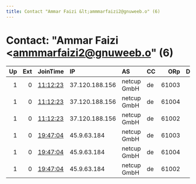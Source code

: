 ```yaml
---
title: Contact "Ammar Faizi &lt;ammmarfaizi2@gnuweeb.o" (6)
---
```


# Contact: "Ammar Faizi &lt;ammmarfaizi2@gnuweeb.o" (6)

|   Up |   Ext | JoinTime                                                                                              | IP             | AS          | CC   |   ORp |   Dirp | OS    | Version   | Nickname          |   eFamMembers |
|-----:|------:|:------------------------------------------------------------------------------------------------------|:---------------|:------------|:-----|------:|-------:|:------|:----------|:------------------|--------------:|
|    1 |     0 | [11:12:23](https://nusenu.github.io/OrNetStats/w/relay/1542FA6D3F8B7FC22D71E7EB7211B237DE5B12F0.html) | 37.120.188.156 | netcup GmbH | de   | 61003 |      0 | Linux | 0.4.7.13  | ammarfaizi2haj003 |             8 |
|    1 |     0 | [11:12:23](https://nusenu.github.io/OrNetStats/w/relay/9D5DEE922773C2C98C0AAC431D99A348B9E6FD80.html) | 37.120.188.156 | netcup GmbH | de   | 61004 |      0 | Linux | 0.4.7.13  | ammarfaizi2haj004 |             8 |
|    1 |     0 | [11:12:23](https://nusenu.github.io/OrNetStats/w/relay/C9DBDCCCF32064BC0DBC579561D93591478FD8B1.html) | 37.120.188.156 | netcup GmbH | de   | 61002 |      0 | Linux | 0.4.7.13  | ammarfaizi2haj002 |             8 |
|    1 |     0 | [19:47:04](https://nusenu.github.io/OrNetStats/w/relay/72E8E777AE064E9C4A5C664752B31AAC16CC85E2.html) | 45.9.63.184    | netcup GmbH | de   | 61003 |      0 | Linux | 0.4.7.13  | ammarfaizi2cgn003 |             8 |
|    1 |     0 | [19:47:04](https://nusenu.github.io/OrNetStats/w/relay/896C57B19526321E0D8CEC403E96B650A709F4E2.html) | 45.9.63.184    | netcup GmbH | de   | 61004 |      0 | Linux | 0.4.7.13  | ammarfaizi2cgn004 |             8 |
|    1 |     0 | [19:47:04](https://nusenu.github.io/OrNetStats/w/relay/8DB95BDD7A1AAEDD8D2CC1821EAD2618A35F7B92.html) | 45.9.63.184    | netcup GmbH | de   | 61002 |      0 | Linux | 0.4.7.13  | ammarfaizi2cgn002 |             8 |
